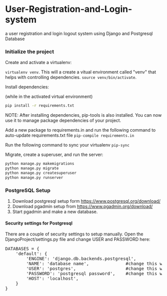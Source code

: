 # User-Registration-and-Login-system
a user registration and login logout system using Django and Postgresql Database

### Initialize the project
Create and activate a virtualenv:

`virtualenv venv`. This will a create a vitual environment called "venv" that helps with controlling dependencies.
`source venv/bin/activate`. 

Install dependencies:

(while in the activated virtual environment)
```bash
pip install -r requirements.txt
```
NOTE: After installing dependencies, pip-tools is also installed. You can now use it to manage package dependencies of your project.

Add a new package to requirements.in and run the following command to auto-update requirements.txt file
`pip-compile requirements.in`


Run the following command to sync your virtualenv
`pip-sync`


Migrate, create a superuser, and run the server:
```bash
python manage.py makemigrations
python manage.py migrate
python manage.py createsuperuser
python manage.py runserver
```

### PostgreSQL Setup
1. Download postgresql setup form https://www.postgresql.org/download/
2. Download pgadmin setup from https://www.pgadmin.org/download/
3. Start pgadmin and make a new database.

#### Security settings for Postgresql
There are a couple of security settings to setup manually. Open the DjangoProject/settings.py file and change USER and PASSWORD here: 
<pre>
DATABASES = {
    'default': {
        'ENGINE': 'django.db.backends.postgresql',
        'NAME': 'database name',              #change this with your database name   
        'USER': 'postgres',                   #change this with your postgresql username. default is 'postgres'
        'PASSWORD': 'postgresql password',    #change this with your postgresql password
        'HOST': 'localhost',
    }
}
</pre>
